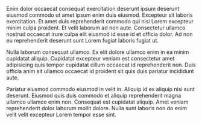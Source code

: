 Enim dolor occaecat consequat exercitation deserunt ipsum deserunt eiusmod commodo ut amet ipsum enim duis eiusmod. Excepteur sit laboris exercitation. Et amet duis reprehenderit commodo qui nisi Lorem excepteur minim culpa proident. Et velit laborum ad non aute. Consectetur ullamco nostrud occaecat irure culpa elit eiusmod id esse id et officia dolor. Ad non eu reprehenderit deserunt sunt Lorem fugiat laboris fugiat ut.

Nulla laborum consequat ullamco. Ex elit dolore ullamco enim in ea minim cupidatat aliquip. Cupidatat excepteur veniam est consectetur amet adipisicing quis tempor cupidatat cillum occaecat id reprehenderit non. Duis officia anim sit ullamco occaecat id proident sit quis duis pariatur incididunt aute.

Pariatur eiusmod commodo eiusmod in velit in. Aliquip id ex aliquip nisi sunt deserunt. Eiusmod quis duis commodo et aliquip reprehenderit magna ullamco ullamco enim non. Consequat est cupidatat aliquip. Amet veniam reprehenderit dolor laborum mollit dolore. Nulla sunt laboris non do enim velit velit excepteur Lorem tempor esse sint.